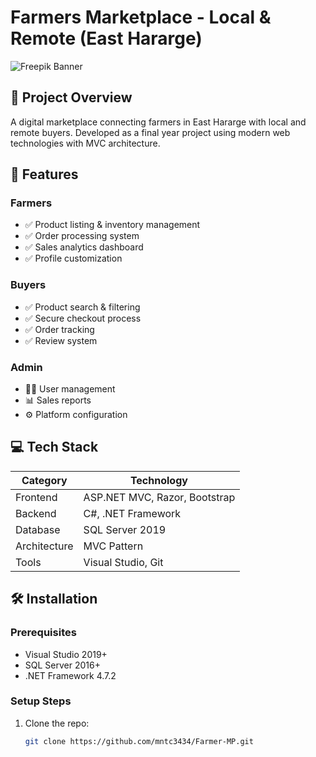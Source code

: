 
# Farmers Marketplace - Local & Remote (East Hararge)

![Freepik Banner](https://img.freepik.com/free-vector/hand-drawn-farmers-market-banner_52683-83392.jpg?w=1060&t=st=1664791283~exp=1664791883~hmac=9061e100f64e2fec71fd4172ebce9f93eed51fa7cdcf7f89ec7c3bf3f04a6592)
## 📌 Project Overview

A digital marketplace connecting farmers in East Hararge with local and remote buyers. Developed as a final year project using modern web technologies with MVC architecture.

## 🚀 Features

### Farmers

- ✅ Product listing & inventory management
- ✅ Order processing system
- ✅ Sales analytics dashboard
- ✅ Profile customization

### Buyers

- ✅ Product search & filtering
- ✅ Secure checkout process
- ✅ Order tracking
- ✅ Review system

### Admin

- 👨‍💼 User management
- 📊 Sales reports
- ⚙️ Platform configuration

## 💻 Tech Stack

| Category     | Technology                    |
| ------------ | ----------------------------- |
| Frontend     | ASP.NET MVC, Razor, Bootstrap |
| Backend      | C#, .NET Framework            |
| Database     | SQL Server 2019               |
| Architecture | MVC Pattern                   |
| Tools        | Visual Studio, Git            |

## 🛠️ Installation

### Prerequisites

- Visual Studio 2019+
- SQL Server 2016+
- .NET Framework 4.7.2

### Setup Steps

1. Clone the repo:
   ```bash
   git clone https://github.com/mntc3434/Farmer-MP.git
   ```
